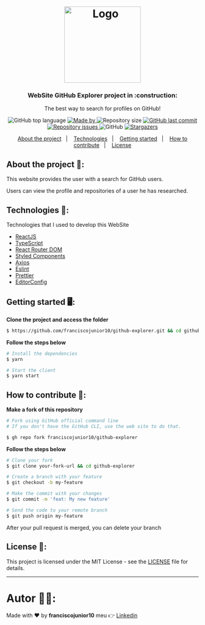 <h1 align="center">
  <img alt="Logo" src="https://user-images.githubusercontent.com/33940202/86629926-7a8eaf80-bfa2-11ea-884c-e7e740f068fd.png" width="200px">
</h1>

<h3 align="center">
  WebSite GitHub Explorer project in :construction:
</h3>

<p align="center">The best way to search for profiles on GitHub!</p>

<p align="center">
  <img alt="GitHub top language" src="https://img.shields.io/github/languages/top/franciscojunior10/github-explorer">

  <a href="https://www.linkedin.com/in/franciscojunior10/" target="_blank" rel="noopener noreferrer">
    <img alt="Made by" src="https://img.shields.io/badge/made%20by-franciscojunior10-blue">
  </a>

  <img alt="Repository size" src="https://img.shields.io/github/repo-size/franciscojunior10/github-explorer?color=blue">

  <a href="https://github.com/franciscojunior10/github-explorer/commits/master">
    <img alt="GitHub last commit" src="https://img.shields.io/github/last-commit/franciscojunior10/github-explorer?color=blue">
  </a>

  <a href="https://github.com/franciscojunior10/github-explorer/issues">
    <img alt="Repository issues" src="https://img.shields.io/github/issues/franciscojunior10/github-explorer?color=blue">
  </a>

  <img alt="GitHub" src="https://img.shields.io/github/license/franciscojunior10/github-explorer?color=blue">

   <a href="https://github.com/franciscojunior10/github-explorer/stargazers">
    <img alt="Stargazers" src="https://img.shields.io/github/stars/franciscojunior10/github-explorer?color=blue">
  </a>
</p>

<p align="center">
  <a href="#%EF%B8%8F-about-the-project">About the project</a>&nbsp;&nbsp;&nbsp;|&nbsp;&nbsp;&nbsp;
  <a href="#-technologies">Technologies</a>&nbsp;&nbsp;&nbsp;|&nbsp;&nbsp;&nbsp;
  <a href="#-getting-started">Getting started</a>&nbsp;&nbsp;&nbsp;|&nbsp;&nbsp;&nbsp;
  <a href="#-how-to-contribute">How to contribute</a>&nbsp;&nbsp;&nbsp;|&nbsp;&nbsp;&nbsp;
  <a href="#-license">License</a>
</p>

## About the project :open_file_folder::

This website provides the user with a search for GitHub users.

Users can view the profile and repositories of a user he has researched.


## Technologies :rocket::

Technologies that I used to develop this WebSite

- [ReactJS](https://reactjs.org/)
- [TypeScript](https://www.typescriptlang.org/)
- [React Router DOM](https://reacttraining.com/react-router/)
- [Styled Components](https://styled-components.com/)
- [Axios](https://github.com/axios/axios)
- [Eslint](https://eslint.org/)
- [Prettier](https://prettier.io/)
- [EditorConfig](https://editorconfig.org/)


## Getting started :desktop_computer::
**Clone the project and access the folder**

```bash
$ https://github.com/franciscojunior10/github-explorer.git && cd github-explorer
```

**Follow the steps below**

```bash
# Install the dependencies
$ yarn

# Start the client
$ yarn start
```

## How to contribute :thinking::

**Make a fork of this repository**

```bash
# Fork using GitHub official command line
# If you don't have the GitHub CLI, use the web site to do that.

$ gh repo fork franciscojunior10/github-explorer
```

**Follow the steps below**

```bash
# Clone your fork
$ git clone your-fork-url && cd github-explorer

# Create a branch with your feature
$ git checkout -b my-feature

# Make the commit with your changes
$ git commit -m 'feat: My new feature'

# Send the code to your remote branch
$ git push origin my-feature
```

After your pull request is merged, you can delete your branch

## License :memo::

This project is licensed under the MIT License - see the [LICENSE](LICENSE) file for details.

---

# Autor :man_technologist::

Made with :heart: by **franciscojunior10** meu :point_right: [Linkedin](https://www.linkedin.com/in/franciscojunior10/)
